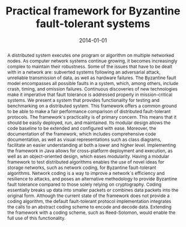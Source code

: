 ---
abstract: 'A distributed system executes one program or algorithm on multiple networked
  nodes. As computer network systems continue growing, it becomes increasingly complex
  to maintain their robustness. Some of the issues that have to be dealt with in a
  network are: subverted systems following an adversarial attack, unreliable transmission
  of data, as well as hardware failures. The Byzantine fault model encompasses all
  possible faults in a system, which, among others, include crash, timing, and omission
  failures. Continuous discoveries of new technologies make it imperative that fault
  tolerance is addressed properly in mission-critical systems. We present a system
  that provides functionality for testing and benchmarking on a distributed system.
  This framework offers a common ground to be able to make a fair performance comparison
  of distributed fault-tolerant protocols. The framework´s practicality is of primary
  concern. This means that it should be easily deployed, run, and maintained. Its
  modular design allows the code baseline to be extended and configured with ease.
  Moreover, the documentation of the framework, which includes comprehensive code
  documentation, as well as visual representations such as class diagrams, facilitate
  an easier understanding at both a lower and higher level. Implementing the framework
  in Java allows for cross-platform deployment and execution, as well as an object-oriented
  design, which eases modularity. Having a modular framework to test distributed algorithms
  enables the use of novel ideas for storage networks, such as network coding, for
  Byzantine fault-tolerant algorithms. Network coding is a way to improve a network´s
  efficiency and resilience to attacks, and poses an alternative methodology to provide
  Byzantine fault tolerance compared to those solely relying on cryptography. Coding
  essentially breaks up data into smaller packets or combines data packets into the
  original form. Although the current state of the framework does not provide a coding
  algorithm, the default fault-tolerant protocol implementation integrates the calls
  to an abstract coding scheme to encode and decode data. Extending the framework
  with a coding scheme, such as Reed-Solomon, would enable the full use of this functionality.'
authors:
- Adrian Djokic
date: '2014-01-01'
featured: false
links:
- name: Publik
  url: https://publik.tuwien.ac.at/showentry.php?ID=236296&lang=2
publication_types:
- '7'
publishDate: '2014-01-01'
title: Practical framework for Byzantine fault-tolerant systems
url_pdf: ''
---